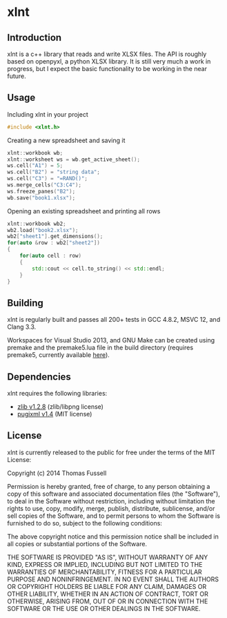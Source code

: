 xlnt
====

## Introduction
xlnt is a c++ library that reads and write XLSX files. The API is roughly based on openpyxl, a python XLSX library. It is still very much a work in progress, but I expect the basic functionality to be working in the near future.

## Usage
Including xlnt in your project
```c++
#include <xlnt.h>
```

Creating a new spreadsheet and saving it
```c++
xlnt::workbook wb;
xlnt::worksheet ws = wb.get_active_sheet();
ws.cell("A1") = 5;
ws.cell("B2") = "string data";
ws.cell("C3") = "=RAND()";
ws.merge_cells("C3:C4");
ws.freeze_panes("B2");
wb.save("book1.xlsx");
```

Opening an existing spreadsheet and printing all rows
```c++
xlnt::workbook wb2;
wb2.load("book2.xlsx");
wb2["sheet1"].get_dimensions();
for(auto &row : wb2["sheet2"])
{
    for(auto cell : row)
    {
        std::cout << cell.to_string() << std::endl;
    }
}
```

## Building
xlnt is regularly built and passes all 200+ tests in GCC 4.8.2, MSVC 12, and Clang 3.3.

Workspaces for Visual Studio 2013, and GNU Make can be created using premake and the premake5.lua file in the build directory (requires premake5, currently available [here](https://bitbucket.org/premake/premake-dev)).

## Dependencies
xlnt requires the following libraries:
- [zlib v1.2.8](http://zlib.net/) (zlib/libpng license)
- [pugixml v1.4](http://pugixml.org/) (MIT license)

## License
xlnt is currently released to the public for free under the terms of the MIT License:

Copyright (c) 2014 Thomas Fussell

Permission is hereby granted, free of charge, to any person obtaining a copy
of this software and associated documentation files (the "Software"), to deal
in the Software without restriction, including without limitation the rights
to use, copy, modify, merge, publish, distribute, sublicense, and/or sell
copies of the Software, and to permit persons to whom the Software is
furnished to do so, subject to the following conditions:

The above copyright notice and this permission notice shall be included in
all copies or substantial portions of the Software.

THE SOFTWARE IS PROVIDED "AS IS", WITHOUT WARRANTY OF ANY KIND, EXPRESS OR
IMPLIED, INCLUDING BUT NOT LIMITED TO THE WARRANTIES OF MERCHANTABILITY,
FITNESS FOR A PARTICULAR PURPOSE AND NONINFRINGEMENT. IN NO EVENT SHALL THE
AUTHORS OR COPYRIGHT HOLDERS BE LIABLE FOR ANY CLAIM, DAMAGES OR OTHER
LIABILITY, WHETHER IN AN ACTION OF CONTRACT, TORT OR OTHERWISE, ARISING FROM,
OUT OF OR IN CONNECTION WITH THE SOFTWARE OR THE USE OR OTHER DEALINGS IN
THE SOFTWARE.

